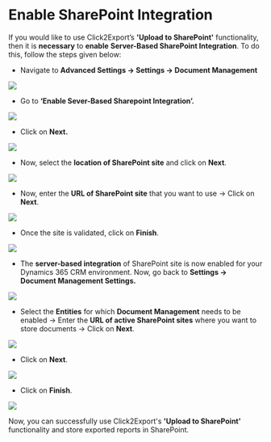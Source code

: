 # Enable SharePoint Integration

If you would like to use Click2Export’s **'Upload to SharePoint'** functionality, then it is **necessary** to **enable** **Server-Based SharePoint Integration**. To do this, follow the steps given below:

* Navigate to **Advanced Settings -> Settings -> Document Management**

![](<../../.gitbook/assets/1 (259).png>)

* Go to **‘Enable Sever-Based Sharepoint Integration’.**

![](<../../.gitbook/assets/1 (125).png>)

* Click on **Next.**

![](<../../.gitbook/assets/1 (328).png>)

* Now, select the **location of SharePoint site** and click on **Next**.

![](<../../.gitbook/assets/1 (289).png>)

* Now, enter the **URL of SharePoint site** that you want to use -> Click on **Next**.

![](<../../.gitbook/assets/1 (202).png>)

* Once the site is validated, click on **Finish**.

![](<../../.gitbook/assets/1 (4).png>)

* The **server-based integration** of SharePoint site is now enabled for your Dynamics 365 CRM environment. Now, go back to **Settings -> Document Management Settings.**

![](<../../.gitbook/assets/1 (2) (1).png>)

* Select the **Entities** for which **Document Management** needs to be enabled -> Enter the **URL of active SharePoint sites** where you want to store documents -> Click on **Next**.

![](<../../.gitbook/assets/1 (131).png>)

* Click on **Next**.

![](<../../.gitbook/assets/1 (286).png>)

* Click on **Finish**.

![](<../../.gitbook/assets/1 (307).png>)

Now, you can successfully use Click2Export's **'Upload to SharePoint'** functionality and store exported reports in SharePoint.
